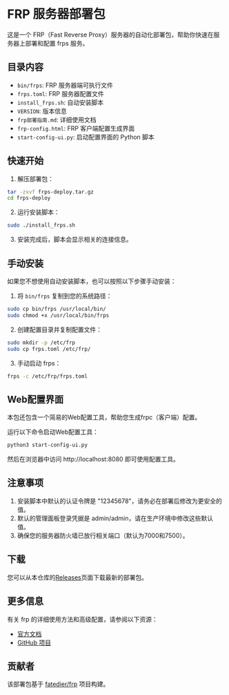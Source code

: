 # FRP 服务器部署包

这是一个 FRP（Fast Reverse Proxy）服务器的自动化部署包，帮助你快速在服务器上部署和配置 frps 服务。

## 目录内容

- `bin/frps`: FRP 服务器端可执行文件
- `frps.toml`: FRP 服务器配置文件
- `install_frps.sh`: 自动安装脚本
- `VERSION`: 版本信息
- `frp部署指南.md`: 详细使用文档
- `frp-config.html`: FRP 客户端配置生成界面
- `start-config-ui.py`: 启动配置界面的 Python 脚本

## 快速开始

1. 解压部署包：
```bash
tar -zxvf frps-deploy.tar.gz
cd frps-deploy
```

2. 运行安装脚本：
```bash
sudo ./install_frps.sh
```

3. 安装完成后，脚本会显示相关的连接信息。

## 手动安装

如果您不想使用自动安装脚本，也可以按照以下步骤手动安装：

1. 将 `bin/frps` 复制到您的系统路径：
```bash
sudo cp bin/frps /usr/local/bin/
sudo chmod +x /usr/local/bin/frps
```

2. 创建配置目录并复制配置文件：
```bash
sudo mkdir -p /etc/frp
sudo cp frps.toml /etc/frp/
```

3. 手动启动 frps：
```bash
frps -c /etc/frp/frps.toml
```

## Web配置界面

本包还包含一个简易的Web配置工具，帮助您生成frpc（客户端）配置。

运行以下命令启动Web配置工具：
```bash
python3 start-config-ui.py
```

然后在浏览器中访问 http://localhost:8080 即可使用配置工具。

## 注意事项

1. 安装脚本中默认的认证令牌是 "12345678"，请务必在部署后修改为更安全的值。
2. 默认的管理面板登录凭据是 admin/admin，请在生产环境中修改这些默认值。
3. 确保您的服务器防火墙已放行相关端口（默认为7000和7500）。

## 下载

您可以从本仓库的[Releases](https://github.com/Gaoce8888/frp-server-deploy/releases)页面下载最新的部署包。

## 更多信息

有关 frp 的详细使用方法和高级配置，请参阅以下资源：

- [官方文档](https://gofrp.org/docs/)
- [GitHub 项目](https://github.com/fatedier/frp)

## 贡献者

该部署包基于 [fatedier/frp](https://github.com/fatedier/frp) 项目构建。